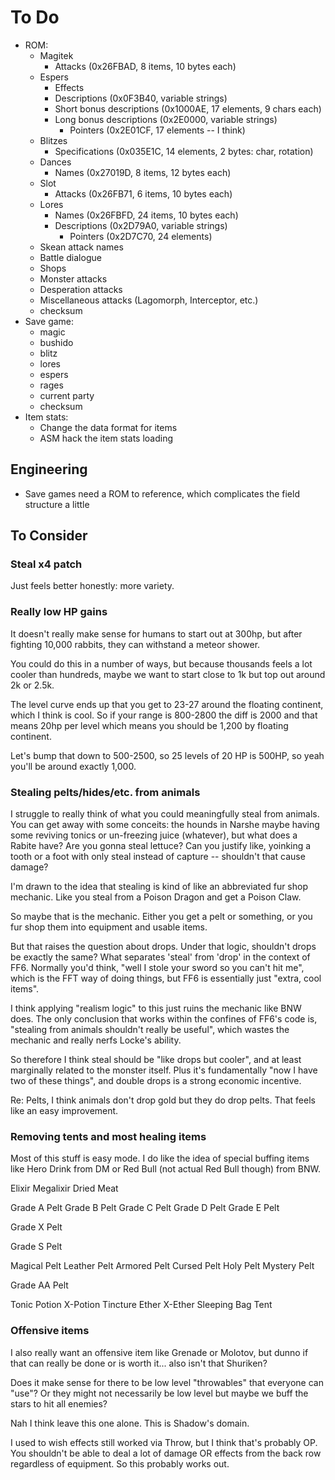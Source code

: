 # To Do

- ROM:
  - Magitek
    - Attacks (0x26FBAD, 8 items, 10 bytes each)
  - Espers
    - Effects
    - Descriptions (0x0F3B40, variable strings)
    - Short bonus descriptions (0x1000AE, 17 elements, 9 chars each)
    - Long bonus descriptions (0x2E0000, variable strings)
      - Pointers (0x2E01CF, 17 elements -- I think)
  - Blitzes
    - Specifications (0x035E1C, 14 elements, 2 bytes: char, rotation)
  - Dances
    - Names (0x27019D, 8 items, 12 bytes each)
  - Slot
    - Attacks (0x26FB71, 6 items, 10 bytes each)
  - Lores
    - Names (0x26FBFD, 24 items, 10 bytes each)
    - Descriptions (0x2D79A0, variable strings)
      - Pointers (0x2D7C70, 24 elements)
  - Skean attack names
  - Battle dialogue
  - Shops
  - Monster attacks
  - Desperation attacks
  - Miscellaneous attacks (Lagomorph, Interceptor, etc.)
  - checksum
- Save game:
  - magic
  - bushido
  - blitz
  - lores
  - espers
  - rages
  - current party
  - checksum
- Item stats:
  - Change the data format for items
  - ASM hack the item stats loading

## Engineering

- Save games need a ROM to reference, which complicates the field structure a
  little

## To Consider

### Steal x4 patch

Just feels better honestly: more variety.

### Really low HP gains

It doesn't really make sense for humans to start out at 300hp, but after
fighting 10,000 rabbits, they can withstand a meteor shower.

You could do this in a number of ways, but because thousands feels a lot cooler
than hundreds, maybe we want to start close to 1k but top out around 2k or 2.5k.

The level curve ends up that you get to 23-27 around the floating continent,
which I think is cool. So if your range is 800-2800 the diff is 2000 and that
means 20hp per level which means you should be 1,200 by floating continent.

Let's bump that down to 500-2500, so 25 levels of 20 HP is 500HP, so yeah
you'll be around exactly 1,000.

### Stealing pelts/hides/etc. from animals

I struggle to really think of what you could meaningfully steal from animals.
You can get away with some conceits: the hounds in Narshe maybe having some
reviving tonics or un-freezing juice (whatever), but what does a Rabite have?
Are you gonna steal lettuce?  Can you justify like, yoinking a tooth or a foot
with only steal instead of capture -- shouldn't that cause damage?

I'm drawn to the idea that stealing is kind of like an abbreviated fur shop
mechanic.  Like you steal from a Poison Dragon and get a Poison Claw.

So maybe that is the mechanic.  Either you get a pelt or something, or you fur
shop them into equipment and usable items.

But that raises the question about drops.  Under that logic, shouldn't drops be
exactly the same?  What separates 'steal' from 'drop' in the context of FF6.
Normally you'd think, "well I stole your sword so you can't hit me", which is
the FFT way of doing things, but FF6 is essentially just "extra, cool items".

I think applying "realism logic" to this just ruins the mechanic like BNW does.
The only conclusion that works within the confines of FF6's code is, "stealing
from animals shouldn't really be useful", which wastes the mechanic and really
nerfs Locke's ability.

So therefore I think steal should be "like drops but cooler", and at least
marginally related to the monster itself.  Plus it's fundamentally "now I have
two of these things", and double drops is a strong economic incentive.

Re: Pelts, I think animals don't drop gold but they do drop pelts.  That feels
like an easy improvement.

### Removing tents and most healing items

Most of this stuff is easy mode.  I do like the idea of special buffing items
like Hero Drink from DM or Red Bull (not actual Red Bull though) from BNW.

Elixir
Megalixir
Dried Meat

Grade A Pelt
Grade B Pelt
Grade C Pelt
Grade D Pelt
Grade E Pelt

Grade X Pelt

Grade S Pelt

Magical Pelt
Leather Pelt
Armored Pelt
Cursed Pelt
Holy Pelt
Mystery Pelt

Grade AA Pelt

Tonic
Potion
X-Potion
Tincture
Ether
X-Ether
Sleeping Bag
Tent

### Offensive items

I also really want an offensive item like Grenade or Molotov, but dunno if that
can really be done or is worth it... also isn't that Shuriken?

Does it make sense for there to be low level "throwables" that everyone can
"use"?  Or they might not necessarily be low level but maybe we buff the stars
to hit all enemies?

Nah I think leave this one alone.  This is Shadow's domain.

I used to wish effects still worked via Throw, but I think that's probably OP.
You shouldn't be able to deal a lot of damage OR effects from the back row
regardless of equipment.  So this probably works out.
